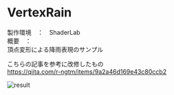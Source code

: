 # VertexRain
  
製作環境　：　ShaderLab  
概要　：  
頂点変形による降雨表現のサンプル

こちらの記事を参考に改修したもの  
https://qiita.com/r-ngtm/items/9a2a46d169e43c80ccb2  
  
![result](https://github.com/golden-duck2/VertexRain/blob/master/VertexRain.gif?raw=true)
